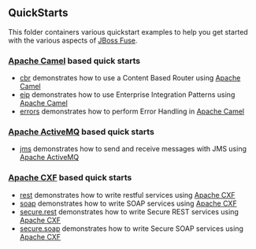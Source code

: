 ## QuickStarts

This folder containers various quickstart examples to help you get started with the various aspects of [JBoss Fuse](http://www.jboss.org/products/fuse).

### [Apache Camel](http://camel.apache.org/) based quick starts

* [cbr](/fabric/profiles/example/quickstarts/cbr.profile) demonstrates how to use a Content Based Router using [Apache Camel](http://camel.apache.org/)
* [eip](/fabric/profiles/example/quickstarts/eip.profile) demonstrates how to use Enterprise Integration Patterns using [Apache Camel](http://camel.apache.org/)
* [errors](/fabric/profiles/example/quickstarts/errors.profile) demonstrates how to perform Error Handling in [Apache Camel](http://camel.apache.org/)

### [Apache ActiveMQ](http://activemq.apache.org/) based quick starts

* [jms](/fabric/profiles/example/quickstarts/jms.profile) demonstrates how to send and receive messages with JMS using [Apache ActiveMQ](http://activemq.apache.org/)

### [Apache CXF](http://cxf.apache.org/) based quick starts

* [rest](/fabric/profiles/example/quickstarts/rest.profile) demonstrates how to write restful services using [Apache CXF](http://cxf.apache.org/)
* [soap](/fabric/profiles/example/quickstarts/soap.profile) demonstrates how to write SOAP services using [Apache CXF](http://cxf.apache.org/)
* [secure.rest](/fabric/profiles/example/quickstarts/secure.rest.profile) demonstrates how to write Secure REST services using [Apache CXF](http://cxf.apache.org/)
* [secure.soap](/fabric/profiles/example/quickstarts/secure.soap.profile) demonstrates how to write Secure SOAP services using [Apache CXF](http://cxf.apache.org/)
